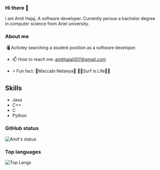 ### Hi there 👋

I am Amit Hajaj. A software developer. Currently persue a bachelor degree in computer science from Ariel university.

### About me

-🖥️ Activley searching a student position as a software developer. 

- 📫 How to reach me: amithajaj007@gmail.com

- ⚡ Fun fact: 💛Maccabi Netanya💛 🏄‍♂️Surf is Life🏄‍♂️

## Skills
- Java
- C++
- C
- Python

### GitHub status
![Amit's status](https://github-readme-stats.vercel.app/api?username=hajajon&count_private=true&show_icons=true&theme=radical)

### Top languages
![Top Langs](https://github-readme-stats.vercel.app/api/top-langs/?username=hajajon&show_icons=true&theme=radical)

<!--
**hajajon/hajajon** is a ✨ _special_ ✨ repository because its `README.md` (this file) appears on your GitHub profile.

Here are some ideas to get you started:

- 🔭 I’m currently working on ...
- 🌱 I’m currently learning ...
- 👯 I’m looking to collaborate on ...
- 🤔 I’m looking for help with ...
- 💬 Ask me about ...
- 📫 How to reach me: ...
- 😄 Pronouns: ...
- ⚡ Fun fact: ...
-->
